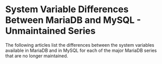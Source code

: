 # System Variable Differences Between MariaDB and MySQL - Unmaintained Series

The following articles list the differences between the system variables available in MariaDB and in MySQL for each of the major MariaDB series that are no longer maintained.
